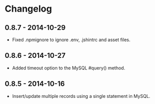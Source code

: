 # Changelog

## 0.8.7 - 2014-10-29

* Fixed .npmignore to ignore .env, .jshintrc and asset files.

## 0.8.6 - 2014-10-27

* Added timeout option to the MySQL #query() method.

## 0.8.5 - 2014-10-16

* Insert/update multiple records using a single statement in MySQL.
